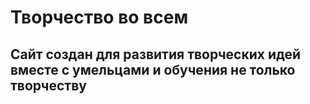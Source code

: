 # Творчество во всем
## Сайт создан для развития творческих идей вместе с умельцами и обучения не только творчеству
